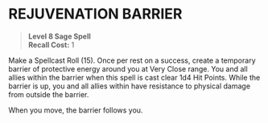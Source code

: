 ﻿---
tags:
  - Ability
  - CharacterOption
name: 'REJUVENATION BARRIER'
level: 8
domain: 'Sage'
type: 'Spell'
recall: '1'
description: 'Make a Spellcast Roll (15). Once per rest on a success, create a temporary barrier of protective energy around you at Very Close range. You and all allies within the barrier when this spell is cast clear 1d4 Hit Points. While the barrier is up, you and all allies within have resistance to physical damage from outside the barrier.

When you move, the barrier follows you.'
---
# REJUVENATION BARRIER

> **Level 8 Sage Spell**  
> **Recall Cost:** 1

Make a Spellcast Roll (15). Once per rest on a success, create a temporary barrier of protective energy around you at Very Close range. You and all allies within the barrier when this spell is cast clear 1d4 Hit Points. While the barrier is up, you and all allies within have resistance to physical damage from outside the barrier.

When you move, the barrier follows you.
